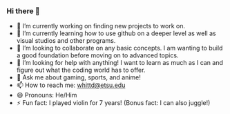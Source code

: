 ### Hi there 👋
- 🔭 I’m currently working on finding new projects to work on.
- 🌱 I’m currently learning how to use github on a deeper level as well as visual studios and other programs.
- 👯 I’m looking to collaborate on any basic concepts. I am wanting to build a good foundation before moving on to advanced topics.
- 🤔 I’m looking for help with anything! I want to learn as much as I can and figure out what the coding world has to offer.
- 💬 Ask me about gaming, sports, and anime!
- 📫 How to reach me:  whittd@etsu.edu
- 😄 Pronouns: He/Him
- ⚡ Fun fact: I played violin for 7 years! (Bonus fact: I can also juggle!)
<!--
**dwhittlong/dwhittlong** is a ✨ _special_ ✨ repository because its `README.md` (this file) appears on your GitHub profile.

Here are some ideas to get you started:


-->
